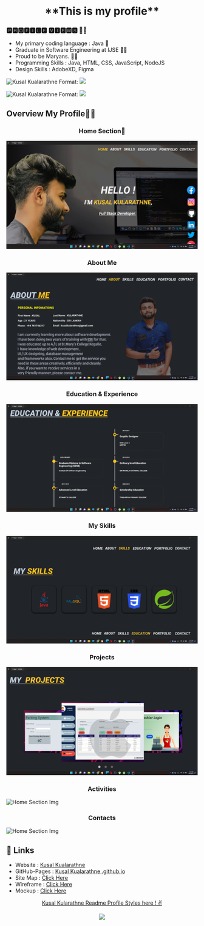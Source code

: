 <h1 align="center">**This is my profile**</h1>


### 🅿🆁🅾🅵🅸🅻🅴 🆅🅸🅴🆆🆂 🕵️‍♂️
- My primary coding language : Java 🧒
- Graduate in Software Engineering at IJSE 👨‍🎓
- Proud to be Maryans. 💙🧡
- Programming Skills : Java, HTML, CSS, JavaScript, NodeJS
- Design Skills : AdobeXD, Figma

![Kusal Kualarathne](assets/img/1img.jpg)
Format: ![]("https://www.facebook.com/photo.php?fbid=1316465092140856&set=pb.100013321332998.-2207520000..&type=3")

![Kusal Kualarathne](assets/img/2img.jpg)
Format: ![]("https://www.facebook.com/photo.php?fbid=1316465092140856&set=pb.100013321332998.-2207520000..&type=3")

<h2>Overview My Profile🕵️‍♂️ </h2>

<h3 align="center">Home Section🧒</h3>

![Home Section Img](assets/img/home.png)


<h3 align="center">About Me</h3>

![Home Section Img](assets/img/about.png)

<h3 align="center">Education & Experience</h3>

![Home Section Img](assets/img/education.png)

<h3 align="center">My Skills</h3>

![Home Section Img](assets/img/skills.png)

<h3 align="center">Projects</h3>

![Home Section Img](assets/img/projects.png)

<h3 align="center">Activities</h3>

![Home Section Img](assets/img/activities.png)

<h3 align="center">Contacts</h3>

![Home Section Img](assets/img/contcts.png)


## :link: **Links**
- Website : [Kusal Kualarathne ](https://ronin99.000webhostapp.com/)
- GitHub-Pages : [Kusal Kualarathne .github.io](https://github.com/RONINNNN)
- Site Map : [Click Here](https://www.gloomaps.com/zbfFcZDfMj)
- Wireframe : [Click Here](https://wireframe.cc/aH9uAM )
- Mockup : [Click Here](https://www.figma.com/proto/S3WcaQz4PwxQy3gvERcQoB/Untitled?page-id=0%3A1&node-id=2%3A2&starting-point-node-id=2%3A2)

<p align="center">
<a href="https://github.com/Kusalkularathne/Readme-File-Styles">
Kusal Kularathne Readme Profile Styles here ! ✌
</a>
</p>

<p align="center">
  <img src="https://capsule-render.vercel.app/api?type=waving&color=gradient&height=80&section=footer"/>
</p>
